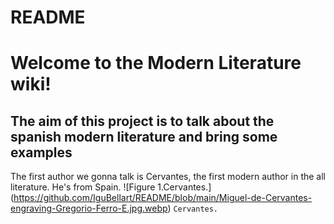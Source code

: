 # README
# Welcome to the Modern Literature wiki!
## The aim of this project is to talk about the spanish modern literature and bring some examples

The first author we gonna talk is Cervantes, the first modern author in the all literature. He's from Spain.
![Figure 1.Cervantes.] (https://github.com/IguBellart/README/blob/main/Miguel-de-Cervantes-engraving-Gregorio-Ferro-E.jpg.webp)
`Cervantes.`
